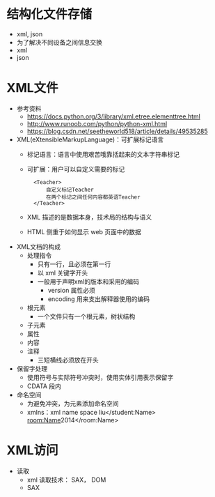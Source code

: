 # 结构化文件存储
- xml, json
- 为了解决不同设备之间信息交换
- xml
- json

# XML文件
- 参考资料
    - https://docs.python.org/3/library/xml.etree.elementtree.html
    - http://www.runoob.com/python/python-xml.html
    - https://blog.csdn.net/seetheworld518/article/details/49535285
- XML(eXtensibleMarkupLanguage)：可扩展标记语言
    - 标记语言：语言中使用艰苦哦靠括起来的文本字符串标记
    - 可扩展：用户可以自定义需要的标记
        
            <Teacher>
                自定义标记Teacher
                在两个标记之间任何内容都英语Teacher
            </Teacher>
    - XML 描述的是数据本身，技术局的结构与语义
    - HTML 侧重于如何显示 web 页面中的数据
- XML文档的构成
    - 处理指令
        - 只有一行，且必须在第一行
        - 以 xml 关键字开头
        - 一般用于声明xml的版本和采用的编码
            - version 属性必须
            - encoding 用来支出解释器使用的编码
    - 根元素
        - 一个文件只有一个根元素，树状结构
    - 子元素
    - 属性
    - 内容
    - 注释
        - <!---  -->    三短横线必须放在开头  
- 保留字处理
    - 使用符号与实际符号冲突时，使用实体引用表示保留字
    - CDATA 段内
- 命名空间
    - 为避免冲突，为元素添加命名空间
    - xmlns：xml name space
        <schooler xmlns:student='http://my_student' xmlns:room='my_room'>
            <student Name>liu</student:Name>
            <room:Name>2014</room:Name>
        </schooler>

# XML访问
- 读取
    - xml 读取技术： SAX， DOM
    - SAX
            